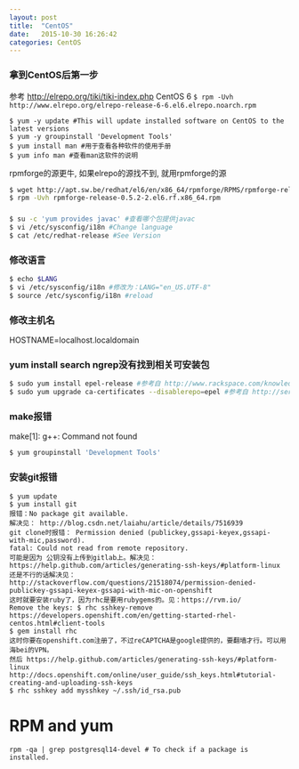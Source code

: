 ```yaml
---
layout: post
title:  "CentOS"
date:   2015-10-30 16:26:42
categories: CentOS
---
```


### 拿到CentOS后第一步
参考 http://elrepo.org/tiki/tiki-index.php
CentOS 6
`$ rpm -Uvh http://www.elrepo.org/elrepo-release-6-6.el6.elrepo.noarch.rpm`

```
$ yum -y update #This will update installed software on CentOS to the latest versions
$ yum -y groupinstall 'Development Tools'
$ yum install man #用于查看各种软件的使用手册
$ yum info man #查看man这软件的说明
```

rpmforge的源更牛, 如果elrepo的源找不到, 就用rpmforge的源
```bash
$ wget http://apt.sw.be/redhat/el6/en/x86_64/rpmforge/RPMS/rpmforge-release-0.5.2-2.el6.rf.x86_64.rpm
$ rpm -Uvh rpmforge-release-0.5.2-2.el6.rf.x86_64.rpm
```

###
```bash
$ su -c 'yum provides javac' #查看哪个包提供javac
$ vi /etc/sysconfig/i18n #Change language
$ cat /etc/redhat-release #See Version
```

### 修改语言
```bash
$ echo $LANG
$ vi /etc/sysconfig/i18n #修改为：LANG="en_US.UTF-8"
$ source /etc/sysconfig/i18n #reload
```

### 修改主机名
HOSTNAME=localhost.localdomain


### yum install search ngrep没有找到相关可安装包  
```bash
$ sudo yum install epel-release #参考自 http://www.rackspace.com/knowledge_center/article/install-epel-and-additional-repositories-on-centos-and-red-hat
$ sudo yum upgrade ca-certificates --disablerepo=epel #参考自 http://serverfault.com/questions/637549/epel-repo-for-centos-6-causing-error
```

### make报错
make[1]: g++: Command not found
```bash
$ yum groupinstall 'Development Tools'
```

### 安装git报错 
```
$ yum update
$ yum install git
报错：No package git available.
解决见： http://blog.csdn.net/laiahu/article/details/7516939
git clone时报错： Permission denied (publickey,gssapi-keyex,gssapi-with-mic,password).
fatal: Could not read from remote repository.
可能是因为 公钥没有上传到gitlab上。解决见： https://help.github.com/articles/generating-ssh-keys/#platform-linux
还是不行的话解决见： http://stackoverflow.com/questions/21518074/permission-denied-publickey-gssapi-keyex-gssapi-with-mic-on-openshift
这时就要安装ruby了，因为rhc是要用rubygems的。见：https://rvm.io/
Remove the keys: $ rhc sshkey-remove 
https://developers.openshift.com/en/getting-started-rhel-centos.html#client-tools
$ gem install rhc   
这时你要在openshift.com注册了，不过reCAPTCHA是google提供的，要翻墙才行。可以用海bei的VPN。
然后 https://help.github.com/articles/generating-ssh-keys/#platform-linux
http://docs.openshift.com/online/user_guide/ssh_keys.html#tutorial-creating-and-uploading-ssh-keys
$ rhc sshkey add mysshkey ~/.ssh/id_rsa.pub
```

# RPM and yum
```shell
rpm -qa | grep postgresql14-devel # To check if a package is installed.
```